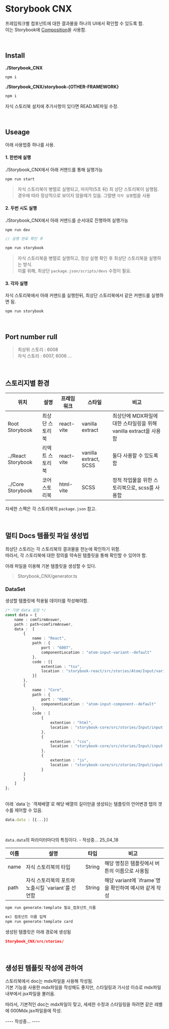 # Storybook CNX
프레임워크별 컴포넌트에 대한  결과물을 하나의 UI에서 확인할 수 있도록 함.<Br />
이는 Storybook에 [Composition](https://storybook.js.org/docs/sharing/storybook-composition)을 사용함.

<br />

## Install

**./Storybook_CNX**
```javascript
npm i
```

**./Storybook_CNX/storybook-{OTHER-FRAMEWORK}**
```javascript
npm i
```
자식 스토리북 설치에 추가사항이 있다면 READ.ME파일 수정.

<br />


## Useage
아래 사용법중 하나를 사용.

#### 1. 한번에 실행
./Storybook_CNX에서 아래 커맨드를 통해 실행가능
```javascript
npm run start
```

> 자식 스토리북이 병렬로 실행되고, 마지막(5초 뒤) 최 상단 스토리북이 실행됨. 경우에 따라 정상적으로 보이지 않을때가 있음.
그럴땐 `각자 실행`법을 사용

#### 2. 두번 시도 실행
./Storybook_CNX에서 아래 커맨드를 순서대로 진행하여 실행가능
```javascript
npm run dev

// 실행 완료 확인 후

npm run storybook
```

> 자식 스토리북을 병렬로 실행하고, 정상 실행 확인 후 최상단 스토리북을 실행하는 방식.<br />
이를 위해, 최상단 `package.json/scripts/devs` 수정이 필요.


#### 3. 각자 실행
자식 스토리북애서 아래 커맨드를 실행한뒤, 최상단 스토리북에서 같은 커맨드를 실행하면 됨.
```javascript
npm run storybook
```

<br />


## Port number rull
> 최상위 스토리 : 6008<br />
자식 스토리 : 6007, 6006 ...

<br />

## 스토리지별 환경

<table>
  <thead>
    <tr>
      <th>위치</th>
      <th>설명</th>
      <th>프레임워크</th>
      <th>스타일</th>
      <th>비고</th>
    </tr>
  </thead>
  <tbody>
    <tr>
      <td>Root Storybook</td>
      <td>최상단 스토리북</td>
      <td>react-vite</td>
      <td>vanilla extract</td>
      <td>최상단에 MDX파일에 대한 스타일링을 위해 vanilla extract을 사용함</td>
    </tr>
    <tr>
      <td>../React Storybook</td>
      <td>리엑트 스토리북</td>
      <td>react-vite</td>
      <td>vanilla extract, SCSS</td>
      <td>둘다 사용할 수 있도록 함</td>
    </tr>
    <tr>
      <td>../Core Storybook</td>
      <td>코어 스토리북</td>
      <td>html-vite</td>
      <td>SCSS</td>
      <td>정적 작업물을 위한 스토리북으로, scss를 사용함</td>
    </tr>
  </tbody>
</table>

자세한 스팩은 각 스토리북의 `package.json` 참고.

<br />

## 멀티 Docs 템플릿 파일 생성법
최상단 스토리는 각 스토리북의 결과물을 한눈에 확인하기 위함.<br />
따라서, 각 스토리북에 대한 정의를 약속된 템플릿을 통해 확인할 수 있어야 함.
<br />

아래 파일을 이용해 기본 템플릿을 생성할 수 있다.
> Storybook_CNX/generator.ts


### DataSet
생성할 템플릿에 적용될 데이터를 작성해야함.
```ts
/* 기본 data 설정 */
const data = {
    name : comfirmAnswer,
    path : path+comfirmAnswer,
    data :  [
        {
            name : "React",
            path : {
                port : "6007",
                componentLocation : "atom-input-variant--default" 
            },
            code : [{
                extention : "tsx",
                location : "storybook-react/src/stories/Atom/Input/variant/Input.tsx"
            }]
        },
        {
            name : "Core",
            path : {
                port : "6006",
                componentLocation : "atom-input-component--default" 
            },
            code : [
                {
                    extention : "html",
                    location : "storybook-core/src/stories/Input/input.html"
                },
                {
                    extention : "css",
                    location : "storybook-core/src/stories/Input/input.css"
                },
                {
                    extention : "js",
                    location : "storybook-core/src/stories/Input/input.js"
                }
        ]
        }
    ]
};
```

<br />
아래 `data`는 `객체배열`로 해당 배열의 길이만큼 생성되는 템플릿의 언어변경 탭의 갯수를 제어할 수 있음.

```ts
data.data : [{...}]
```

<br />

`data.data`의 파라미터마다의 특징이다. - 작성중... 25_04_18

<table>
  <thead>
    <tr>
      <th>이름</th>
      <th>설명</th>
      <th>타입</th>
      <th>비고</th>
    </tr>
  </thead>
  <tbody>
    <tr>
      <td>name</td>
      <td>자식 스토리북의 타입</td>
      <td>String</td>
      <td>해당 명칭은 템플릿에서 버튼의 이름으로 사용됨</td>
    </tr>
    <tr>
      <td>path</td>
      <td>자식 스토리북의 포트와 노출시킬 `variant`를 선언함</td>
      <td>String</td>
      <td>해당 variant에 `iframe`명을 확인하여 예시와 같게 작성</td>
    </tr>
    
  </tbody>
</table>




```ts
npm run generate:template 필요_컴포넌트_이름

ex) 컴포넌트 이름 입력
npm run generate:template card
```

생성된 템플릿은 아래 경로에 생성됨
```json
Storybook_CNX/src/stories/
```

<br />

## 생성된 템플릿 작성에 관하여
스토리북에서 doc는 mdx파일을 사용해 작성됨.<br />
기본 기능을 사용한 mdx파일을 작성해도 좋지만, 스타일링과 가시성 이슈로 mdx파일 내부에서 jsx파일을 불러옴.<br />

따라서, 기본적인 doc는 mdx파일이 맞고, 세세한 수정과 스타일링을 하려면 같은 레벨에 000Mdx.jsx파일을에 작성.

---- 작성중... ----

